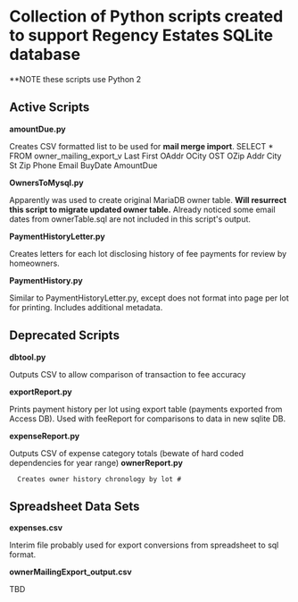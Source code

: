 
Collection of Python scripts created to support Regency Estates SQLite database
===============================================================================

**NOTE these scripts use Python 2

Active Scripts
--------------

**amountDue.py**

   Creates CSV formatted list to be used for **mail merge import**.
   SELECT * FROM owner_mailing_export_v
   Last First OAddr OCity OST OZip Addr City St Zip Phone Email BuyDate AmountDue

**OwnersToMysql.py**

   Apparently was used to create original MariaDB owner table.
   **Will resurrect this script to migrate updated owner table.**
   Already noticed some email dates from ownerTable.sql are not included in this script's output.

**PaymentHistoryLetter.py**

   Creates letters for each lot disclosing history of fee payments for review by homeowners.

**PaymentHistory.py**

   Similar to PaymentHistoryLetter.py, except does not format into page per lot for printing.
   Includes additional metadata.

Deprecated Scripts 
------------------

**dbtool.py**

   Outputs CSV to allow comparison of transaction to fee accuracy

**exportReport.py**

   Prints payment history per lot using export table (payments exported from Access DB).
   Used with feeReport for comparisons to data in new sqlite DB.
  
**expenseReport.py**

   Outputs CSV of expense category totals (bewate of hard coded dependencies for year range)
   **ownerReport.py**

      Creates owner history chronology by lot #


Spreadsheet Data Sets
---------------------

**expenses.csv**

   Interim file probably used for export conversions from spreadsheet to sql format.

**ownerMailingExport_output.csv**

   TBD

 
